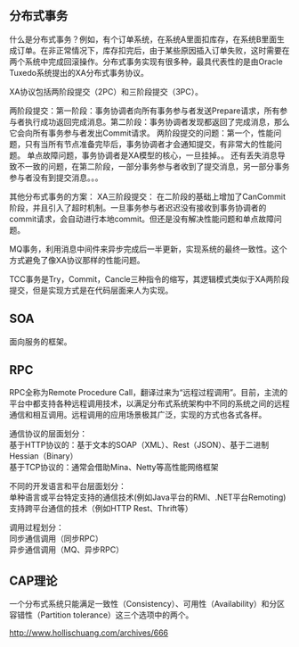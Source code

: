 ## 分布式事务
什么是分布式事务？例如，有个订单系统，在系统A里面扣库存，在系统B里面生成订单。在非正常情况下，库存扣完后，由于某些原因插入订单失败，这时需要在两个系统中完成回滚操作。分布式事务实现有很多种，最具代表性的是由Oracle Tuxedo系统提出的XA分布式事务协议。

XA协议包括两阶段提交（2PC）和三阶段提交（3PC）。

两阶段提交：第一阶段：事务协调者向所有事务参与者发送Prepare请求，所有参与者执行成功返回完成消息。第二阶段：事务协调者发现都返回了完成消息，那么它会向所有事务参与者发出Commit请求。 两阶段提交的问题：第一个，性能问题，只有当所有节点准备完毕后，事务协调者才会通知提交，有非常大的性能问题。 单点故障问题，事务协调者是XA模型的核心，一旦挂掉。。 还有丢失消息导致不一致的问题，在第二阶段，一部分事务参与者收到了提交消息，另一部分事务参与者没有到提交消息。。。

其他分布式事务的方案： XA三阶段提交： 在二阶段的基础上增加了CanCommit阶段，并且引入了超时机制。一旦事务参与者迟迟没有接收到事务协调者的commit请求，会自动进行本地commit。但还是没有解决性能问题和单点故障问题。

MQ事务，利用消息中间件来异步完成后一半更新，实现系统的最终一致性。这个方式避免了像XA协议那样的性能问题。

TCC事务是Try，Commit，Cancle三种指令的缩写，其逻辑模式类似于XA两阶段提交，但是实现方式是在代码层面来人为实现。


## SOA
面向服务的框架。

## RPC
RPC全称为Remote Procedure Call，翻译过来为“远程过程调用”。目前，主流的平台中都支持各种远程调用技术，以满足分布式系统架构中不同的系统之间的远程通信和相互调用。远程调用的应用场景极其广泛，实现的方式也各式各样。  

通信协议的层面划分：   
基于HTTP协议的：基于文本的SOAP（XML）、Rest（JSON）、基于二进制Hessian（Binary）  
基于TCP协议的：通常会借助Mina、Netty等高性能网络框架  

不同的开发语言和平台层面划分：  
单种语言或平台特定支持的通信技术(例如Java平台的RMI、.NET平台Remoting)    
支持跨平台通信的技术（例如HTTP Rest、Thrift等）

调用过程划分：   
同步通信调用（同步RPC）   
异步通信调用（MQ、异步RPC）

## CAP理论
一个分布式系统只能满足一致性（Consistency）、可用性（Availability）和分区容错性（Partition tolerance）这三个选项中的两个。

http://www.hollischuang.com/archives/666